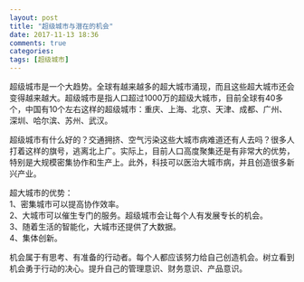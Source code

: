 ```yaml
---
layout: post
title: "超级城市与潜在的机会"
date: 2017-11-13 18:36
comments: true
categories: 
tags: [超级城市]
---
```

超级城市是一个大趋势。全球有越来越多的超大城市涌现，而且这些超大城市还会变得越来越大。超级城市是指人口超过1000万的超级大城市，目前全球有40多个，中国有10个左右这样的超级城市：重庆、上海、北京、天津、成都、广州、深圳、哈尔滨、苏州、武汉。  

超级城市有什么好的？交通拥挤、空气污染这些大城市病难道还有人去吗？很多人打着这样的旗号，逃离北上广。实际上，目前人口高度聚集还是有非常大的优势，特别是大规模密集协作和生产上。此外，科技可以医治大城市病，并且创造很多新兴产业。  

超大城市的优势：  
1、密集城市可以提高协作效率。  
2、大城市可以催生专门的服务。超级城市会让每个人有发展专长的机会。   
3、随着生活的智能化，大城市还提供了大数据。  
4、集体创新。    

机会属于有思考、有准备的行动者。每个人都应该努力给自己创造机会。树立看到机会勇于行动的决心。提升自己的管理意识、财务意识、产品意识。  